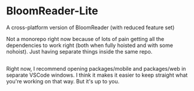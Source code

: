 # BloomReader-Lite

A cross-platform version of BloomReader (with reduced feature set)

Not a monorepo right now because of lots of pain getting all the dependencies to work right (both when fully hoisted and with some nohoist). Just having separate things inside the same repo.

##

Right now, I recommend opening packages/mobile and packages/web in separate VSCode windows. I think it makes it easier to keep straight what you're working on that way. But it's up to you.

